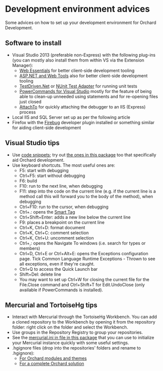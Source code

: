 # Development environment advices



Some advices on how to set up your development environment for Orchard Development.


## Software to install

- Visual Studio 2013 (preferable non-Express) with the following plug-ins (you can mostly also install them from within VS via the Extension Manager):
	- [Web Essentials](http://visualstudiogallery.msdn.microsoft.com/07d54d12-7133-4e15-becb-6f451ea3bea6) for better client-side development tooling
	- [ASP.NET and Web Tools](http://www.asp.net/vnext/overview/latest) also for better client-side development tooling
	- [TestDriven.Net](http://www.testdriven.net/download.aspx) or [NUnit Test Adapter](http://nunit.org/index.php?p=vsTestAdapter&r=2.6.2) for running unit tests
	- [PowerCommands for Visual Studio](http://visualstudiogallery.msdn.microsoft.com/e5f41ad9-4edc-4912-bca3-91147db95b99) mostly for the feature of being able to clean-up unneeded using statements and for re-opening files just closed
	- [AttachTo](http://visualstudiogallery.msdn.microsoft.com/d0265ab0-df51-4100-8e10-1f84403c4cd0) for quickly attaching the debugger to an IIS (Express) process
- Local IIS and SQL Server set up as per the following article
- Firefox with the [Firebug](https://getfirebug.com/) developer plugin installed or something similar for aiding client-side development


## Visual Studio tips

- Use [code snippets](http://msdn.microsoft.com/en-us/library/ms165392%28v=vs.80%29.aspx); try out [the ones in this package](../Utilities/VisualStudioSnippets/) too that specifically aid Orchard development.
- Use keyboard shortcuts. The most useful ones are:
	- F5: start with debugging
	- Ctrl+F5: start without debugging
	- F6: build
	- F10: run to the next line, when debugging
	- F11: step into the code on the current line (e.g. if the current line is a method call this will forward you to the body of the method), when debugging
	- Ctrl+F10: run to the cursor, when debugging
	- Ctrl+.: opens the [Smart Tag](http://haacked.com/archive/2008/06/23/visual-studio-smart-tag-expansion-tip.aspx)
	- Ctrl+Shift+Enter: adds a new line below the current line
	- F9: places a breakpoint on the current line
	- Ctrl+K, Ctrl+D: format document
	- Ctrl+K, Ctrl+C: comment selection
	- Ctrl+K, Ctrl+U: uncomment selection
	- Ctrl+,: opens the Navigate To windows (i.e. search for types or members)
	- Ctrl+D, Ctrl+E or Ctrl+Alt+E: opens the Exceptions configuration page. Tick Common Language Runtime Exceptions - Thrown to see all exceptions, even if they're caught.
	- Ctrl+Q to access the Quick Launch bar
	- Shift+Del: delete line
	- You may want to set up Ctrl+W for closing the current file for the File.Close command and Ctrl+Shift+T for Edit.UndoClose (only available if PowerCommands is installed).


## Mercurial and TortoiseHg tips

- Interact with Mercurial through the TortoiseHg Workbench. You can add a cloned repository to the Workbench by opening it from the repository folder: right click on the folder and select the Workbench.
- Use groups in the Repository Registry to group your repositories.
- See the [mercurial.ini in file in this package](Attachments/mercurial.ini) that you can use to initialize your Mercurial instance quickly with some useful settings.
- .hgignore files (drop into the repositories' folders and rename to .hgignore):
	- [For Orchard modules and themes](Attachments/extensions.hgignore)
	- [For a complete Orchard solution](Attachments/solution.hgignore)